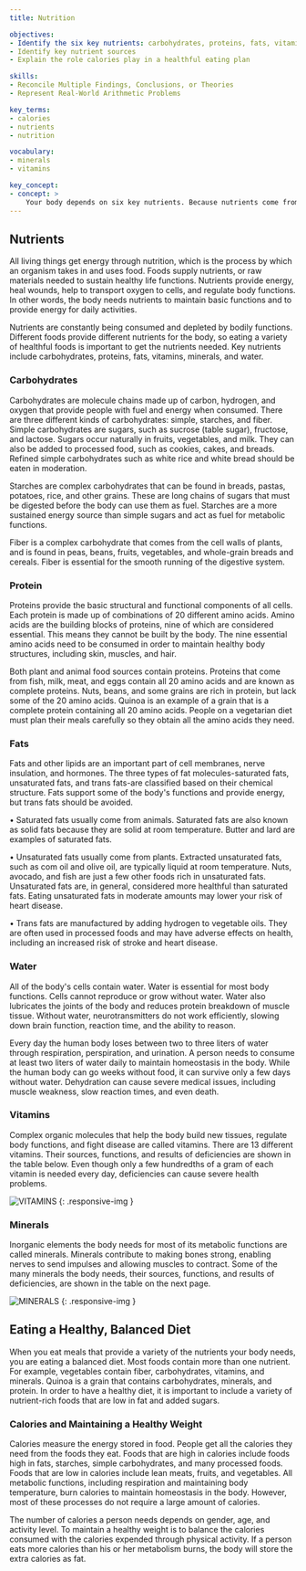 ```yaml
---
title: Nutrition

objectives:
- Identify the six key nutrients: carbohydrates, proteins, fats, vitamins, minerals, and water
- Identify key nutrient sources
- Explain the role calories play in a healthful eating plan

skills:
- Reconcile Multiple Findings, Conclusions, or Theories
- Represent Real-World Arithmetic Problems

key_terms:
- calories
- nutrients
- nutrition

vocabulary:
- minerals
- vitamins

key_concept:
- concept: >
    Your body depends on six key nutrients. Because nutrients come from food, eating a balanced diet contributes to your health.
---
```

## Nutrients

All living things get energy through nutrition, which is the process by which an organism takes in and uses food. Foods supply nutrients, or raw materials needed to sustain healthy life functions. Nutrients provide energy, heal wounds, help to transport oxygen to cells, and regulate body functions. In other words, the body needs nutrients to maintain basic functions and to provide energy for daily activities.

Nutrients are constantly being consumed and depleted by bodily functions. Different foods provide different nutrients for the body, so eating a variety of healthful foods is important to get the nutrients needed. Key nutrients include carbohydrates, proteins, fats, vitamins, minerals, and water.

### Carbohydrates

Carbohydrates are molecule chains made up of carbon, hydrogen, and oxygen that provide people with fuel and energy when consumed. There are three different kinds of carbohydrates: simple, starches, and fiber. Simple carbohydrates are sugars, such as sucrose (table sugar), fructose, and lactose. Sugars occur naturally in fruits, vegetables, and milk. They can also be added to processed food, such as cookies, cakes, and breads. Refined simple carbohydrates such as white rice and white bread should be eaten in moderation.

Starches are complex carbohydrates that can be found in breads, pastas, potatoes, rice, and other grains. These are long chains of sugars that must be digested before the body can use them as fuel. Starches are a more sustained energy source than simple sugars and act as fuel for metabolic functions.

Fiber is a complex carbohydrate that comes from the cell walls of plants, and is found in peas, beans, fruits, vegetables, and whole-grain breads and cereals. Fiber is essential for the smooth running of the digestive system.

### Protein

Proteins provide the basic structural and functional components of all cells. Each protein is made up of combinations of 20 different amino acids. Amino acids are the building blocks of proteins, nine of which are considered essential. This means they cannot be built by the body. The nine essential amino acids need to be consumed in order to maintain healthy body structures, including skin, muscles, and hair.

Both plant and animal food sources contain proteins. Proteins that come from fish, milk, meat, and eggs contain all 20 amino acids and are known as complete proteins. Nuts, beans, and some grains are rich in protein, but lack some of the 20 amino acids. Quinoa is an example of a grain that is a complete protein containing all 20 amino acids. People on a vegetarian diet must plan their meals carefully so they obtain all the amino acids they need.

### Fats

Fats and other lipids are an important part of cell membranes, nerve insulation, and hormones. The three types of fat molecules-saturated fats, unsaturated fats, and trans fats-are classified based on their chemical structure. Fats support some of the body's functions and provide energy, but trans fats should be avoided.

• Saturated fats usually come from animals. Saturated fats are also known as solid fats because they are solid at room temperature. Butter and lard are examples of saturated fats.

• Unsaturated fats usually come from plants. Extracted unsaturated fats, such as com oil and olive oil, are typically liquid at room temperature. Nuts, avocado, and fish are just a few other foods rich in unsaturated fats. Unsaturated fats are, in general, considered more healthful than saturated fats. Eating unsaturated fats in moderate amounts may lower your risk of heart disease.

• Trans fats are manufactured by adding hydrogen to vegetable oils. They are often used in processed foods and may have adverse effects on health, including an increased risk of stroke and heart disease.

### Water

All of the body's cells contain water. Water is essential for most body functions. Cells cannot reproduce or grow without water. Water also lubricates the joints of the body and reduces protein breakdown of muscle tissue. Without water, neurotransmitters do not work efficiently, slowing down brain function, reaction time, and the ability to reason.

Every day the human body loses between two to three liters of water through respiration, perspiration, and urination. A person needs to consume at least two liters of water daily to maintain homeostasis in the body. While the human body can go weeks without food, it can survive only a few days without water. Dehydration can cause severe medical issues, including muscle weakness, slow reaction times, and even death.

### Vitamins

Complex organic molecules that help the body build new tissues, regulate body functions, and fight disease are called vitamins. There are 13 different vitamins. Their sources, functions, and results of deficiencies are shown in the table below. Even though only a few hundredths of a gram of each vitamin is needed every day, deficiencies can cause severe health problems.

![VITAMINS](http://cdn.shopify.com/s/files/1/1060/9112/products/205_1024x1024.png?v=1448869715)
{: .responsive-img }

### Minerals

Inorganic elements the body needs for most of its metabolic functions are called minerals. Minerals contribute to making bones strong, enabling nerves to send impulses and allowing muscles to contract. Some of the many minerals the body needs, their sources, functions, and results of deficiencies, are shown in the table on the next page.

![MINERALS]()
{: .responsive-img }

 ## Eating a Healthy, Balanced Diet

When you eat meals that provide a variety of the nutrients your body needs, you are eating a balanced diet. Most foods contain more than one nutrient. For example, vegetables contain fiber, carbohydrates, vitamins, and minerals. Quinoa is a grain that contains carbohydrates, minerals, and protein. In order to have a healthy diet, it is important to include a variety of nutrient-rich foods that are low in fat and added sugars.

### Calories and Maintaining a Healthy Weight

Calories measure the energy stored in food. People get all the calories they need from the foods they eat. Foods that are high in calories include foods high in fats, starches, simple carbohydrates, and many processed foods. Foods that are low in calories include lean meats, fruits, and vegetables. All metabolic functions, including respiration and maintaining body temperature, burn calories to maintain homeostasis in the body. However, most of these processes do not require a large amount of calories.

The number of calories a person needs depends on gender, age, and activity level. To maintain a healthy weight is to balance the calories consumed with the calories expended through physical activity. If a person eats more calories than his or her metabolism burns, the body will store the extra calories as fat.

